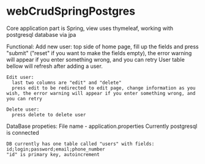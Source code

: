 # webCrudSpringPostgres

Core application part is Spring, view uses thymeleaf, working with postgresql database via jpa

Functional:
    Add new user: 
      top side of home page, fill up the fields and press "submit" ("reset" if you want to make the fields empty),
      the error warning will appear if you enter something wrong, and you can retry
      User table bellow will refresh after adding a user.
    
    Edit user:
      last two columns are "edit" and "delete"
      press edit to be redirected to edit page, change information as you wish, the error warning will appear if you enter something wrong, and you can retry
      
    Delete user:
      press delete to delete user

DataBase propeties:
    File name - application.properties
    Currently postgresql is connected
    
    DB currently has one table called "users" with fields:
    id;login;password;email;phone_number
    "id" is primary key, autoincrement
    
    
    
